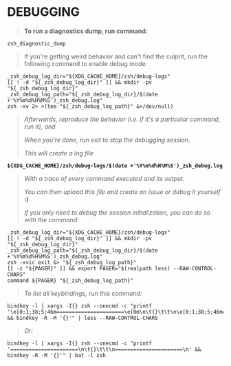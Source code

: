 # **DEBUGGING**

> **To run a diagnostics dump, run command:**

```shell
zsh_diagnostic_dump
```

> If you're getting weird behavior and can't find the culprit,
> run the following command to enable debug mode:

```shell
_zsh_debug_log_dir="${XDG_CACHE_HOME}/zsh/debug-logs"
[[ ! -d "${_zsh_debug_log_dir}" ]] && mkdir -pv "${_zsh_debug_log_dir}"
_zsh_debug_log_path="${_zsh_debug_log_dir}/$(date +'%Y%m%d%H%M%S')_zsh_debug.log"
zsh -xv 2> >(tee "${_zsh_debug_log_path}" &>/dev/null)
```

> *Afterwards, reproduce the behavior (i.e. if it's a particular command, run it), and*
>
> *When you're done, run exit to stop the debugging session.*
>
> *This will create a log file*

**`${XDG_CACHE_HOME}/zsh/debug-logs/$(date +'%Y%m%d%H%M%S')_zsh_debug.log`**

> *With a trace of every command executed and its output.*
>
> *You can then upload this file and create an issue or debug it yourself* **:)**
>
> *If you only need to debug the session initialization, you can do so with the command:*

```shell
_zsh_debug_log_dir="${XDG_CACHE_HOME}/zsh/debug-logs"
[[ ! -d "${_zsh_debug_log_dir}" ]] && mkdir -pv "${_zsh_debug_log_dir}"
_zsh_debug_log_path="${_zsh_debug_log_dir}/$(date +'%Y%m%d%H%M%S')_zsh_debug.log"
zsh -xvic exit &> "${_zsh_debug_log_path}"
[[ -z "${PAGER}" ]] && export PAGER="$(realpath less) --RAW-CONTROL-CHARS"
command ${PAGER} "${_zsh_debug_log_path}"

```

> *To list all keybindings, run this command:*

```shell
bindkey -l | xargs -I{} zsh --onecmd -c "printf '\e[0;1;38;5;46m======================\e[0m\n\t{}\t\t\n\e[0;1;38;5;46m======================\e[0m\n' && bindkey -R -M '{}'" | less --RAW-CONTROL-CHARS
```

> *Or:*

```shell
bindkey -l | xargs -I{} zsh --onecmd -c "printf '======================\n\t{}\t\t\n======================\n' && bindkey -R -M '{}'" | bat -l zsh
```
